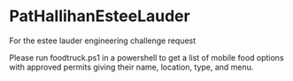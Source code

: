 # PatHallihanEsteeLauder
For the estee lauder engineering challenge request

Please run foodtruck.ps1 in a powershell to get a list of mobile food options with approved permits giving their name, location, type, and menu.
